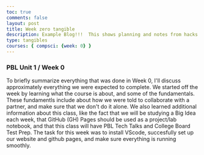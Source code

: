 ```yaml
---
toc: true
comments: false
layout: post
title: Week zero tangible
description: Example Blog!!!  This shows planning and notes from hacks.
type: tangibles
courses: { compsci: {week: 0} }
---
```


### PBL Unit 1 / Week 0


To briefly summarize everything that was done in Week 0, I'll discuss approximately everything we were expected to complete. We started off the week by learning what the course is about, and some of the fundamentals. These fundamentls include about how we were told to collaborate with a partner, and make sure that we don't do it alone. We also learned additional information about this class, like the fact that we will be studying a Big Idea each week, that GitHub (GH) Pages should be used as a project/lab notebook, and that this class will have PBL Tech Talks and College Board Test Prep. The task for this week was to install VScode, succesfully set up our website and github pages, and make sure everything is running smoothly.

